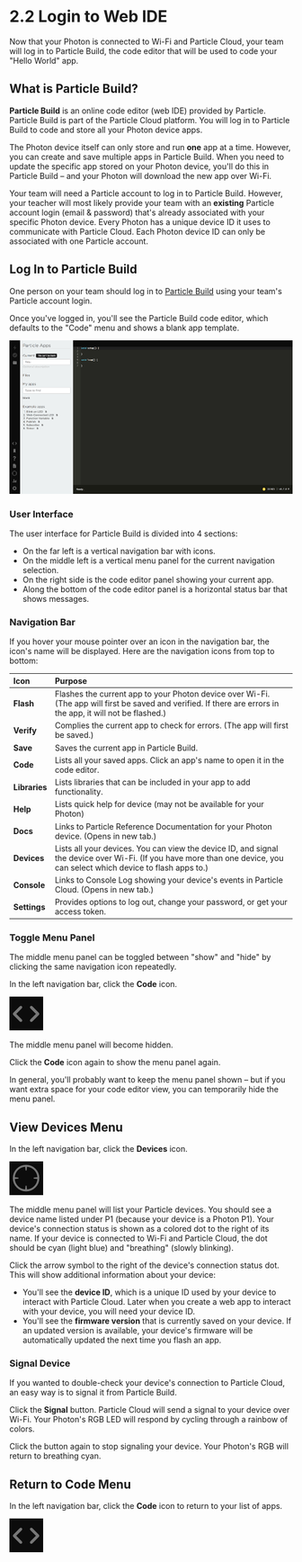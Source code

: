 # 2.2 Login to Web IDE

Now that your Photon is connected to Wi-Fi and Particle Cloud, your team will log in to Particle Build, the code editor that will be used to code your "Hello World" app.

## What is Particle Build?

**Particle Build** is an online code editor \(web IDE\) provided by Particle.  Particle Build is part of the Particle Cloud platform. You will log in to Particle Build to code and store all your Photon device apps.

The Photon device itself can only store and run **one** app at a time. However, you can create and save multiple apps in Particle Build. When you need to update the specific app stored on your Photon device, you'll do this in Particle Build – and your Photon will download the new app over Wi-Fi.

Your team will need a Particle account to log in to Particle Build.  However, your teacher will most likely provide your team with an **existing** Particle account login \(email & password\) that's already associated with your specific Photon device. Every Photon has a unique device ID it uses to communicate with Particle Cloud. Each Photon device ID can only be associated with one Particle account.

## Log In to Particle Build

One person on your team should log in to [Particle Build](https://login.particle.io/build) using your team's Particle account login.

Once you've logged in, you'll see the Particle Build code editor, which defaults to the "Code" menu and shows a blank app template.

![Particle Build User Interface](../../.gitbook/assets/particle-build-ui.png)

### User Interface

The user interface for Particle Build is divided into 4 sections:

* On the far left is a vertical navigation bar with icons.
* On the middle left is a vertical menu panel for the current navigation selection.
* On the right side is the code editor panel showing your current app.
* Along the bottom of the code editor panel is a horizontal status bar that shows messages.

### Navigation Bar

If you hover your mouse pointer over an icon in the navigation bar, the icon's name will be displayed. Here are the navigation icons from top to bottom:

| Icon | Purpose |
| :--- | :--- |
| **Flash** | Flashes the current app to your Photon device over Wi-Fi. \(The app will first be saved and verified. If there are errors in the app, it will not be flashed.\) |
| **Verify** | Complies the current app to check for errors. \(The app will first be saved.\) |
| **Save** | Saves the current app in Particle Build. |
| **Code** | Lists all your saved apps. Click an app's name to open it in the code editor. |
| **Libraries** | Lists libraries that can be included in your app to add functionality. |
| **Help** | Lists quick help for device \(may not be available for your Photon\) |
| **Docs** | Links to Particle Reference Documentation for your Photon device. \(Opens in new tab.\) |
| **Devices** | Lists all your devices. You can view the device ID, and signal the device over Wi-Fi. \(If you have more than one device, you can select which device to flash apps to.\) |
| **Console** | Links to Console Log showing your device's events in Particle Cloud. \(Opens in new tab.\) |
| **Settings** | Provides options to log out, change your password, or get your access token. |

### Toggle Menu Panel

The middle menu panel can be toggled between "show" and "hide" by clicking the same navigation icon repeatedly.

In the left navigation bar, click the **Code** icon.

![Code Icon](../../.gitbook/assets/pb-code-icon.png)

The middle menu panel will become hidden.

Click the **Code** icon again to show the menu panel again.

In general, you'll probably want to keep the menu panel shown – but if you want extra space for your code editor view, you can temporarily hide the menu panel.

## View Devices Menu

In the left navigation bar, click the **Devices** icon.

![Devices Icon](../../.gitbook/assets/pb-devices-icon.png)

The middle menu panel will list your Particle devices. You should see a device name listed under P1 \(because your device is a Photon P1\). Your device's connection status is shown as a colored dot to the right of its name.  If your device is connected to Wi-Fi and Particle Cloud, the dot should be cyan \(light blue\) and "breathing" \(slowly blinking\).

Click the arrow symbol to the right of the device's connection status dot. This will show additional information about your device:

* You'll see the **device ID**, which is a unique ID used by your device to interact with Particle Cloud. Later when you create a web app to interact with your device, you will need your device ID.
* You'll see the **firmware version** that is currently saved on your device. If an updated version is available, your device's firmware will be automatically updated the next time you flash an app.

### Signal Device

If you wanted to double-check your device's connection to Particle Cloud, an easy way is to signal it from Particle Build.

Click the **Signal** button. Particle Cloud will send a signal to your device over Wi-Fi. Your Photon's RGB LED will respond by cycling through a rainbow of colors.

Click the button again to stop signaling your device. Your Photon's RGB will return to breathing cyan.

## Return to Code Menu

In the left navigation bar, click the **Code** icon to return to your list of apps.

![Code Icon](../../.gitbook/assets/pb-code-icon.png)

